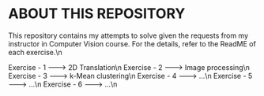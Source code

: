# ABOUT THIS REPOSITORY

  This repository contains my attempts to solve given the requests from my instructor in Computer Vision course. For the details, refer to the ReadME of each exercise.\n

Exercise - 1 ---> 2D Translation\n
Exercise - 2 ---> Image processing\n
Exercise - 3 ---> k-Mean clustering\n
Exercise - 4 ---> ...\n
Exercise - 5 ---> ...\n
Exercise - 6 ---> ...\n
